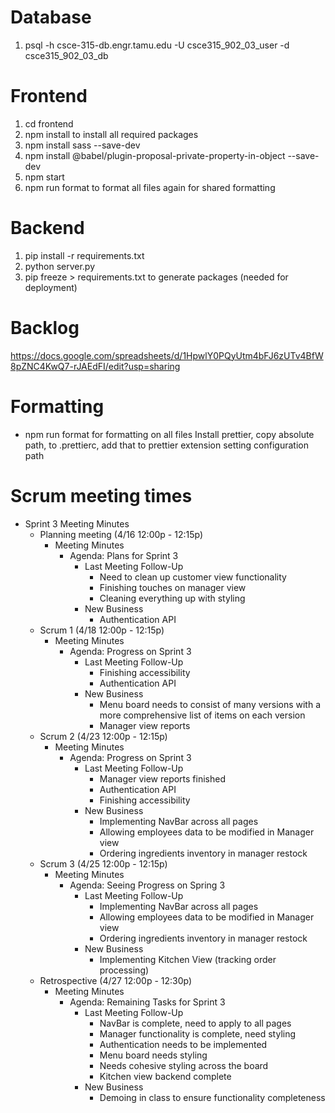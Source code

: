 # Database
1. psql -h csce-315-db.engr.tamu.edu -U csce315_902_03_user -d  csce315_902_03_db

# Frontend
1. cd frontend
2. npm install to install all required packages
3. npm install sass --save-dev
4. npm install @babel/plugin-proposal-private-property-in-object --save-dev
5. npm start
6. npm run format to format all files again for shared formatting

# Backend
1. pip install -r requirements.txt 
2. python server.py
3. pip freeze > requirements.txt to generate packages (needed for deployment)

# Backlog
https://docs.google.com/spreadsheets/d/1HpwlY0PQyUtm4bFJ6zUTv4BfW8pZNC4KwQ7-rJAEdFI/edit?usp=sharing 

# Formatting
- npm run format for formatting on all files
Install prettier, copy absolute path, to .prettierc, add that to prettier extension setting configuration path

# Scrum meeting times

* Sprint 3 Meeting Minutes
    * Planning meeting (4/16 12:00p - 12:15p)
        * Meeting Minutes
            * Agenda: Plans for Sprint 3
                * Last Meeting Follow-Up
                    * Need to clean up customer view functionality
                    * Finishing touches on manager view
                    * Cleaning everything up with styling
                * New Business
                    * Authentication API
    * Scrum 1 (4/18 12:00p - 12:15p)
        * Meeting Minutes
            * Agenda: Progress on Sprint 3
                * Last Meeting Follow-Up
                    * Finishing accessibility
                    * Authentication API
                * New Business
                    * Menu board needs to consist of many versions with a more comprehensive list of items on each version
                    * Manager view reports
    * Scrum 2 (4/23 12:00p - 12:15p)
        * Meeting Minutes
            * Agenda: Progress on Sprint 3
                * Last Meeting Follow-Up
                    * Manager view reports finished
                    * Authentication API
                    * Finishing accessibility
                * New Business
                    * Implementing NavBar across all pages
                    * Allowing employees data to be modified in Manager view
                    * Ordering ingredients inventory in manager restock
    * Scrum 3 (4/25 12:00p - 12:15p)
        * Meeting Minutes
            * Agenda: Seeing Progress on Spring 3
                * Last Meeting Follow-Up
                    * Implementing NavBar across all pages
                    * Allowing employees data to be modified in Manager view
                    * Ordering ingredients inventory in manager restock
                * New Business
                    * Implementing Kitchen View (tracking order processing)
    * Retrospective (4/27 12:00p - 12:30p)
        * Meeting Minutes
            * Agenda: Remaining Tasks for Sprint 3
                * Last Meeting Follow-Up
                    * NavBar is complete, need to apply to all pages
                    * Manager functionality is complete, need styling
                    * Authentication needs to be implemented
                    * Menu board needs styling
                    * Needs cohesive styling across the board
                    * Kitchen view backend complete
                * New Business
                    * Demoing in class to ensure functionality completeness
